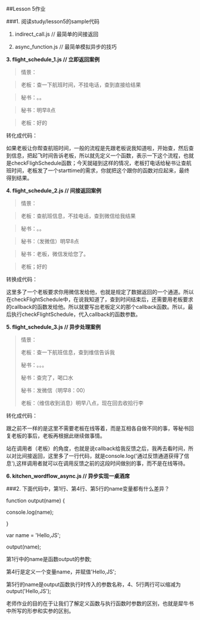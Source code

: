 ##Lesson 5作业

###1. 阅读study/lesson5的sample代码

1. indirect_call.js // 最简单的间接返回

2. async_function.js // 最简单模拟异步的技巧

**3. flight_schedule_1.js // 立即返回案例**

>情景：

>老板：查一下航班时间，不挂电话，查到直接给结果

>秘书：。。

>秘书：明早8点

>老板：好的


转化成代码：

如果老板让你帮查航班时间，一般的流程是先跟老板说我知道啦，开始查，然后查到信息，把起飞时间告诉老板，所以就先定义一个函数，表示一下这个流程，也就是checkFlighSchedule函数；今天就碰到这样的情况，老板打电话给秘书让查航班时间，老板发了一个starttime的需求，你就把这个跟你的函数对应起来，最终得到结果。

**4. flight_schedule_2.js // 间接返回案例**

>情景：

>老板：查航班信息，不挂电话，查到微信给我结果

>秘书：。。

>秘书：（发微信）明早8点

>秘书：老板，微信发给您了。

>老板；好的

转换成代码：

这里多了一个老板要求你用微信发给他，也就是规定了数据返回的一个通道。所以在checkFlightSchedule中，在说我知道了，查到时间结束后，还需要用老板要求的callback的函数发给他。所以就要写出老板定义的那个callback函数。所以，最后执行checkFlightSchedule，代入callback的函数参数。

**5. flight_schedule_3.js // 异步处理案例**

>情景：
>
>老板：查一下航班信息，查到维信告诉我
>
>秘书：。。。
>
>秘书：查完了，喝口水
>
>秘书：发微信（明早8：00）
>
>老板：（维信收到消息）明早八点，现在回去收拾行李

转化成代码：

跟之前不一样的是这里不需要老板在线等着，而是互相各自做不同的事，等秘书回复老板的事后，老板再根据此继续做事情。

站在调用者（老板）的角度，也就是说callback给我反馈之后，我再去看时间，所以对比间接返回，这里多了一行代码，就是console.log('通过反馈通道获得了信息'),这样调用者就可以在调用反馈之前的这段时间做别的事，而不是在线等待。



**6. kitchen_wordflow_async.js  // 异步实现一桌酒席**

 


###2. 下面代码中，第1行、第4行、第5行的name变量都有什么差异？

 function output(name) {

  console.log(name);
     
 }

 var name = 'Hello,JS';

 output(name);

第1行中的name是函数output的参数;

第4行是定义一个变量name，并赋值'Hello,JS';

第5行的name是output函数执行时传入的参数名称，4、5行两行可以缩减为output('Hello,JS');

老师作业的目的在于让我们了解定义函数与执行函数时参数的区别，也就是犀牛书中所写的形参和实参的区别。

